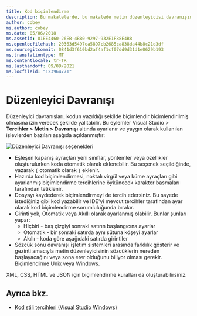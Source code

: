 ```yaml
---
title: Kod biçimlendirme
description: Bu makalelerde, bu makalede metin düzenleyicisi davranışını değiştirmek için kullanılan çeşitli Mac için Visual Studio
author: cobey
ms.author: cobey
ms.date: 05/06/2018
ms.assetid: 81EE4460-26EB-4BB0-9297-932E1F88E4B8
ms.openlocfilehash: 20363d5497ea5897cb2685ca838da44b8c21d3df
ms.sourcegitcommit: 0841d3f610bd2af4af1cf07dd9d31d1e0629b193
ms.translationtype: MT
ms.contentlocale: tr-TR
ms.lasthandoff: 09/09/2021
ms.locfileid: "123964771"
---
```

# <a name="editor-behavior"></a>Düzenleyici Davranışı

Düzenleyici davranışları, kodun yazıldığı şekilde biçimlendir biçimlendirilmiş olmasına izin verecek şekilde yalıtabilir. Bu eylemler Visual Studio > **Tercihler > Metin > Davranışı** altında ayarlanır ve yaygın olarak kullanılan işlevlerden bazıları aşağıda açıklanmıştır:

![Düzenleyici Davranışı seçenekleri](media/source-editor-image9.png)

* Eşleşen kapanış ayraçları yeni sınıflar, yöntemler veya özellikler oluşturulurken koda otomatik olarak eklenebilir. Bu seçenek seçildiğinde, yazarak `{` otomatik olarak `}` eklenir.
* Hazırda kod biçimlendirmesi, noktalı virgül veya küme ayraçları gibi ayarlanmış biçimlendirme tercihlerine öykünecek karakter basmaları tarafından tetiklenir.
* Dosyayı kaydederek biçimlendirmeyi de tercih edersiniz. Bu sayede istediğiniz gibi kod yazabilir ve IDE'yi mevcut tercihler tarafından ayar olarak kod biçimlendirme sorumluluğunda bırakır.
* Girinti yok, Otomatik veya Akıllı olarak ayarlanmış olabilir. Bunlar şunları yapar:
  * Hiçbiri - baş çizgiyi sonraki satırın başlangıcına ayarlar
  * Otomatik - bir sonraki satırda aynı sütuna köşeyi ayarlar
  * Akıllı - koda göre aşağıdaki satırda girintiler
* Sözcük sonu davranışı işletim sistemleri arasında farklılık gösterir ve gezinti amacıyla metin düzenleyicisinin sözcüklerin nereden başlayacağını veya sona erer olduğunu biliyor olması gerekir. Biçimlendirme Unix veya Windows.

XML, CSS, HTML ve JSON için biçimlendirme kuralları da oluşturabilirsiniz.

## <a name="see-also"></a>Ayrıca bkz.

- [Kod stili tercihleri (Visual Studio Windows)](/visualstudio/ide/code-styles-and-quick-actions)
